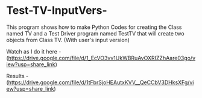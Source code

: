 # Test-TV-InputVers-
This program shows how to make Python Codes for creating the Class named TV and a Test Driver program named TestTV that will create two objects from Class TV. (With user's input version)

Watch as I do it here - (https://drive.google.com/file/d/1_EcVO3vv1UkWBRuAvOXRIZZhAare03go/view?usp=share_link)

Results - (https://drive.google.com/file/d/1tFbrSjoHEAutxKVV__QeCCbV3DHksXFg/view?usp=share_link)
